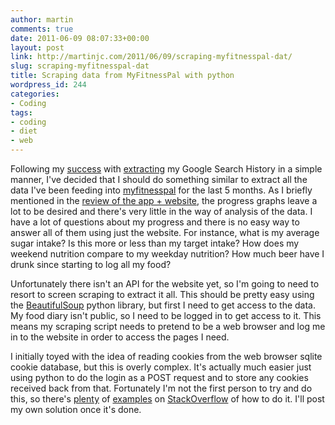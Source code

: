 ```yaml
---
author: martin
comments: true
date: 2011-06-09 08:07:33+00:00
layout: post
link: http://martinjc.com/2011/06/09/scraping-myfitnesspal-dat/
slug: scraping-myfitnesspal-dat
title: Scraping data from MyFitnessPal with python
wordpress_id: 244
categories:
- Coding
tags:
- coding
- diet
- web
---
```


Following my [success](http://users.cs.cf.ac.uk/M.J.Chorley/2011/06/07/web-search-wordle/) with [extracting](http://users.cs.cf.ac.uk/M.J.Chorley/2011/06/05/google-web-history/) my Google Search History in a simple manner, I've decided that I should do something similar to extract all the data I've been feeding into [myfitnesspal](http://www.myfitnesspal.com) for the last 5 months. As I briefly mentioned in the [review of the app + website](http://users.cs.cf.ac.uk/M.J.Chorley/2011/06/07/reviewmfp/), the progress graphs leave a lot to be desired and there's very little in the way of analysis of the data. I have a lot of questions about my progress and there is no easy way to answer all of them using just the website. For instance, what is my average sugar intake? Is this more or less than my target intake? How does my weekend nutrition compare to my weekday nutrition? How much beer have I drunk since starting to log all my food?

Unfortunately there isn't an API for the website yet, so I'm going to need to resort to screen scraping to extract it all. This should be pretty easy using the [BeautifulSoup](http://www.crummy.com/software/BeautifulSoup/) python library, but first I need to get access to the data. My food diary isn't public, so I need to be logged in to get access to it. This means my scraping script needs to pretend to be a web browser and log me in to the website in order to access the pages I need.

I initially toyed with the idea of reading cookies from the web browser sqlite cookie database, but this is overly complex. It's actually much easier just using python to do the login as a POST request and to store any cookies received back from that. Fortunately I'm not the first person to try and do this, so there's [plenty](http://stackoverflow.com/questions/2954381/python-form-post-using-urllib2-also-question-on-saving-using-cookies) of [examples](http://stackoverflow.com/questions/301924/python-urllib-urllib2-httplib-confusion) on [StackOverflow](http://www.stackoverflow.com) of how to do it. I'll post my own solution once it's done.
